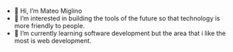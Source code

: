 - 👋 Hi, I’m Mateo Miglino
- 👀 I’m interested in building the tools of the future so that technology is more friendly to people.
- 🌱 I’m currently learning software development but the area that i like the most is web development.

<!--- 
      when we get to the end everything will be fine 
      and if not everything is fine
      that´s not the end.
--->
      

<!---
Miglino/Miglino is a ✨ special repository ✨ 
--->
